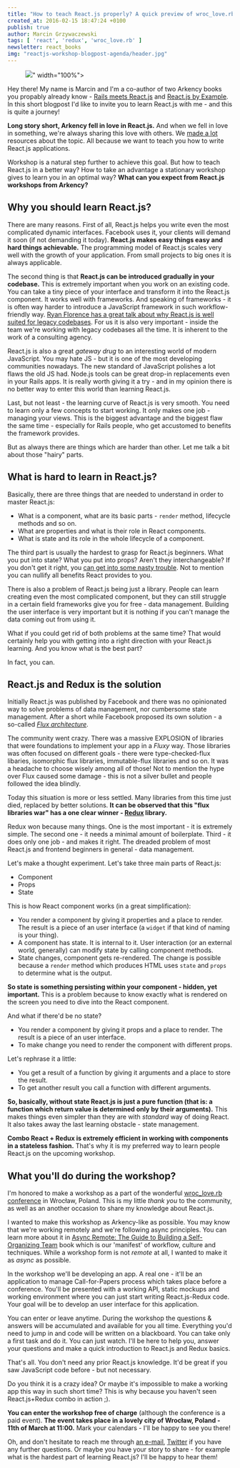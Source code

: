 ```yaml
---
title: "How to teach React.js properly? A quick preview of wroc_love.rb workshop agenda"
created_at: 2016-02-15 18:47:24 +0100
publish: true
author: Marcin Grzywaczewski
tags: [ 'react', 'redux', 'wroc_love.rb' ]
newsletter: react_books
img: "reactjs-workshop-blogpost-agenda/header.jpg"
---
```

<p>
  <figure>
    <img src="<%= src_fit("reactjs-workshop-blogpost-agenda/header.jpg") %>" width="100%">
  </figure>
</p>

Hey there! My name is Marcin and I'm a co-author of two Arkency books you propably already know - [Rails meets React.js](http://blog.arkency.com/rails-react/) and [React.js by Example](http://reactkungfu.com/react-by-example/). In this short blogpost I'd like to invite you to learn React.js with me - and this is quite a journey!

**Long story short, Arkency fell in love in React.js.** And when we fell in love in something, we're always sharing this love with others. We [made a lot](http://blog.arkency.com/2015/11/arkency-react-dot-js-resources/) resources about the topic. All because we want to teach you how to write React.js applications.

Workshop is a natural step further to achieve this goal. But how to teach React.js in a better way? How to take an advantage a stationary workshop gives to learn you in an optimal way? **What can you expect from React.js workshops from Arkency?**

<!-- more -->

## Why you should learn React.js?

There are many reasons. First of all, React.js helps you write even the most complicated dynamic interfaces. Facebook uses it, your clients will demand it soon (if not demanding it today). **React.js makes easy things easy and hard things achievable.** The programming model of React.js scales very well with the growth of your application. From small projects to big ones it is always applicable.

The second thing is that **React.js can be introduced gradually in your codebase.** This is extremely important when you work on an existing code. You can take a tiny piece of your interface and transform it into the React.js component. It works well with frameworks. And speaking of frameworks - it is often way harder to introduce a JavaScript framework in such workflow-friendly way. [Ryan Florence has a great talk about why React.js is well suited for legacy codebases](https://www.youtube.com/watch?v=BF58ZJ1ZQxY). For us it is also very important - inside the team we're working with legacy codebases all the time. It is inherent to the work of a consulting agency.

React.js is also a great _gateway drug_ to an interesting world of modern JavaScript. You may hate JS - but it is one of the most developing communities nowadays. The new standard of JavaScript polishes a lot flaws the old JS had. Node.js tools can be great drop-in replacements even in your Rails apps. It is really worth giving it a try - and in my opinion there is no better way to enter this world than learning React.js.

Last, but not least - the learning curve of React.js is very smooth. You need to learn only a few concepts to start working. It only makes one job - managing your views. This is the biggest advantage and the biggest flaw the same time - especially for Rails people, who get accustomed to benefits the framework provides.

But as always there are things which are harder than other. Let me talk a bit about those "hairy" parts.

## What is hard to learn in React.js?

Basically, there are three things that are needed to understand in order to master React.js:

* What is a component, what are its basic parts - `render` method, lifecycle methods and so on.
* What are properties and what is their role in React components.
* What is state and its role in the whole lifecycle of a component.

The third part is usually the hardest to grasp for React.js beginners. What you put into state? What you put into props? Aren't they interchangeable? If you don't get it right, you [can get into some nasty trouble](http://reactkungfu.com/2015/09/common-react-dot-js-mistakes-unneeded-state/). Not to mention you can nullify all benefits React provides to you.

There is also a problem of React.js being just a library. People can learn creating even the most complicated component, but they can still struggle in a certain field frameworks give you for free - data management. Building the user interface is very important but it is nothing if you can't manage the data coming out from using it.

What if you could get rid of both problems at the same time? That would certainly help you with getting into a right direction with your React.js learning. And you know what is the best part?

In fact, you can.

## React.js and Redux is the solution

Initially React.js was published by Facebook and there was no opinionated way to solve problems of data management, nor cumbersome state management. After a short while Facebook proposed its own solution - a so-called [_Flux architecture_](http://facebook.github.io/flux/).

The community went crazy. There was a massive EXPLOSION of libraries that were foundations to implement your app in a _Fluxy_ way. Those libraries was often focused on different goals - there were type-checked-flux libaries, isomorphic flux libraries, immutable-flux libraries and so on. It was a headache to choose wisely among all of those! Not to mention the hype over Flux caused some damage - this is not a silver bullet and people followed the idea blindly.

Today this situation is more or less settled. Many libraries from this time just died, replaced by better solutions. **It can be observed that this "flux libraries war" has a one clear winner - [Redux](https://github.com/reactjs/redux) library.**

Redux won because many things. One is the most important - it is extremely simple. The second one - it needs a minimal amount of boilerplate. Third - it does only one job - and makes it right. The dreaded problem of most React.js and frontend beginners in general - data management.

Let's make a thought experiment. Let's take three main parts of React.js:

* Component
* Props
* State

This is how React component works (in a great simplification):

* You render a component by giving it properties and a place to render. The result is a piece of an user interface (a `widget` if that kind of naming is your thing).
* A component has state. It is internal to it. User interaction (or an external world, generally) can modify state by calling component methods.
* State changes, component gets re-rendered. The change is possible because a `render` method which produces HTML uses `state` and `props` to determine what is the output.

**So state is something persisting within your component - hidden, yet important.** This is a problem because to know exactly what is rendered on the screen you need to dive into the React component.

And what if there'd be no state?

* You render a component by giving it props and a place to render. The result is a piece of an user interface.
* To make change you need to render the component with different props.

Let's rephrase it a little:

* You get a result of a function by giving it arguments and a place to store the result.
* To get another result you call a function with different arguments.

**So, basically, without state React.js is just a pure function (that is: a function which return value is determined only by their arguments).** This makes things even simpler than they are with _standard_ way of doing React. It also takes away the last learning obstacle - state management.

**Combo React + Redux is extremely efficient in working with components in a stateless fashion.** That's why it is my preferred way to learn people React.js on the upcoming workshop.

## What you'll do during the workshop?

I'm honored to make a workshop as a part of the wonderful [wroc_love.rb conference](http://www.wrocloverb.com/) in Wrocław, Poland. This is my little _thank you_ to the community, as well as an another occasion to share my knowledge about React.js.

I wanted to make this workshop as Arkency-like as possible. You may know that we're working remotely and we're following async principles. You can learn more about it in [Async Remote: The Guide to Building a Self-Organizing Team](http://blog.arkency.com/async-remote/) book which is our 'manifest' of workflow, culture and techniques. While a workshop form is not _remote_ at all, I wanted to make it as _async_ as possible.

In the workshop we'll be developing an app. A real one - it'll be an application to manage Call-for-Papers process which takes place before a conference. You'll be presented with a working API, static mockups and working environment where you can just start writing React.js-Redux code. Your goal will be to develop an user interface for this application.

You can enter or leave anytime. During the workshop the questions & answers will be accumulated and available for you all time. Everything you'd need to jump in and code will be written on a blackboard. You can take only a first task and do it. You can just watch. I'll be here to help you, answer your questions and make a quick introduction to React.js and Redux basics.

That's all. You don't need any prior React.js knowledge. It'd be great if you saw JavaScript code before - but not necessary.

Do you think it is a crazy idea? Or maybe it's impossible to make a working app this way in such short time? This is why because you haven't seen React.js+Redux combo in action ;).

**You can enter the workshop free of charge** (although the conference is a paid event). **The event takes place in a lovely city of Wrocław, Poland - 11th of March at 11:00.** Mark your calendars - I'll be happy to see you there!

Oh, and don't hesitate to reach me through [an e-mail](mailto:dev@arkency.com), [Twitter](https://twitter.com/Killavus) if you have any further questions. Or maybe you have your story to share - for example what is the hardest part of learning React.js? I'll be happy to hear them!
